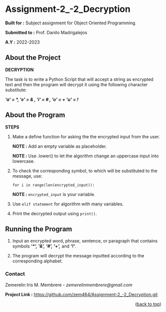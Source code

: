 # Assignment-2_-2_Decryption

  **Built for :** Subject assignment for Object Oriented Programming.

  **Submitted to :** Prof. Danilo Madrigalejos 
  
  **A.Y :** 2022-2023

## About the Project
**DECRYPTION**

The task is to write a Python Script that will accept a string as encrypted text and then the program will decrypt it using the following character substitute:

**_'a' = *, 'e' = & , 'i' = # , 'o' = + 'u' = !_**

## About the Program
**STEPS**

1. Make a define function for asking the the encrypted input from the user.

    **NOTE :** Add an empty variable as placeholder.
  
    **NOTE :** Use .lower() to let the algorithm change an uppercase input into lowercase.

2. To check the corresponding symbol, to which will be substituted to the message, use:

    ``for i in range(len(encrypted_input)):``

    **NOTE :** ``encrypted_input`` is your variable.

3. Use ``elif statement`` for algorithm with many variables.

4. Print the decrypted output using ``print()``.

## Running the Program

1. Input an encrypted word, phrase, sentence, or paragraph that contains symbols **_'*', '&', '#', '+',_** and **_'!'_**.

2. The program will decrypt the message inputted according to the corresponding alphabet.

### Contact
Zemerelin Iris M. Membrere - _zemerelinmembrere@gmail.com_

**Project Link :** https://github.com/zem464/Assignment-2_-2_Decryption.git

<p align="right">(<a href="#readme-top">back to top</a>)</p>
